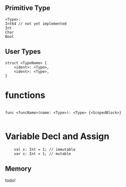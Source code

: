 ## Primitive Type


```
<Type>:
Int64 // not yet implemented
Int
Char 
Bool
``` 
## User Types
```
struct <TypeName> {
    <ident>: <Type>,
    <ident>: <Type>,
}

```
# functions 
```

func <funcName>(name: <Type>): <Type> {<ScopedBlock>}


```

# Variable Decl and Assign
```
    val x: Int = 1; // immutable 
    var x: Int = 1; // mutable

```


## Memory
todo!